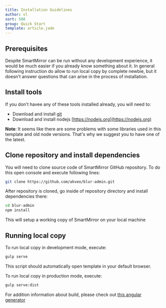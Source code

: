 ```yaml
---
title: Installation Guidelines
author: vl
sort: 500
group: Quick Start
template: article.jade
---
```


## Prerequisites

Despite SmartMirror can be run without any development experience, it would be much easier if you already know something about it. In general following instruction do allow to run local copy by complete newbie, but it doesn't answer questions that can arise in the process of installation.

## Install tools

If you don't havee any of these tools installed already, you will need to:
* Download and install [git](https://git-scm.com/)
* Download and install nodejs [https://nodejs.org](https://nodejs.org)

**Note**: It seems like there are some problems with some libraries used in this template and old node versions. That's why we suggest you to have one of the latest.

## Clone repository and install dependencies

You will need to clone source code of SmartMirror GitHub repository. To do this open console and execute following lines:
```bash
git clone https://github.com/akveo/blur-admin.git
```
After repository is cloned, go inside of repository directory and install dependencies there:
```bash
cd blur-admin
npm install
```
This will setup a working copy of SmartMirror on your local machine

## Running local copy

To run local copy in development mode, execute:
```bash
gulp serve
```
This script should automatically open template in your default browser.

To run local copy in production mode, execute:
```bash
gulp serve:dist
```
For addition information about build, please check out [this angular generator](https://github.com/Swiip/generator-gulp-angular)
